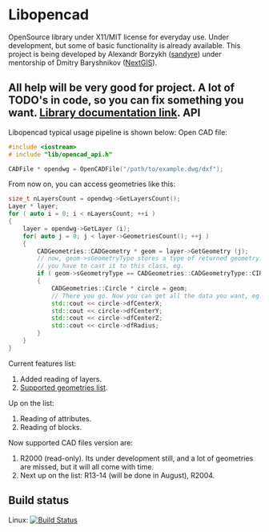 # Libopencad
OpenSource library under X11/MIT license for everyday use. Under development, but some of basic functionality is already available.
This project is being developed by Alexandr Borzykh ([sandyre](https://github.com/sandyre)) under mentorship of Dmitry Baryshnikov ([NextGIS](http://nextgis.ru/en/)).

All help will be very good for project. A lot of TODO's in code, so you can fix something you want.
[Library documentation link](http://sandyre.github.io/libopencad/docs/html/index.html).
API
---
Libopencad typical usage pipeline is shown below:
Open CAD file:
```cpp
#include <iostream>
# include "lib/opencad_api.h"

CADFile * opendwg = OpenCADFile("/path/to/example.dwg/dxf");
```

From now on, you can access geometries like this:
```cpp
size_t nLayersCount = opendwg->GetLayersCount();
Layer * layer;
for ( auto i = 0; i < nLayersCount; ++i )
{
    layer = opendwg->GetLayer (i);
    for( auto j = 0; j < layer->GeometriesCount(); ++j )
    {
        CADGeometries::CADGeometry * geom = layer->GetGeometry (j);
        // now, geom->sGeometryType stores a type of returned geometry. Then,
        // you have to cast it to this class, eg.
        if ( geom->sGeometryType == CADGeometries::CADGeometryType::CIRCLE )
        {
            CADGeometries::Circle * circle = geom;
            // There you go. Now you can get all the data you want, eg.
            std::cout << circle->dfCenterX;
            std::cout << circle->dfCenterY;
            std::cout << circle->dfCenterZ;
            std::cout << circle->dfRadius;
        }
    }
}
```

Current features list:
1. Added reading of layers.
2. [Supported geometries list](https://github.com/sandyre/libopencad/wiki/Supported-geometries).

Up on the list:
1. Reading of attributes.
2. Reading of blocks.

Now supported CAD files version are:
1. R2000 (read-only). Its under development still, and a lot of geometries are missed, but it will all come with time.
2. Next up on the list: R13-14 (will be done in August), R2004.

Build status
------------
Linux: [![Build Status](https://travis-ci.org/sandyre/libopencad.svg?branch=master)](https://travis-ci.org/sandyre/libopencad)